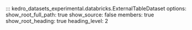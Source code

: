 ::: kedro_datasets_experimental.databricks.ExternalTableDataset
    options:
      show_root_full_path: true
      show_source: false
      members: true
      show_root_heading: true
      heading_level: 2
